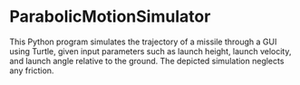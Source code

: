 # ParabolicMotionSimulator
 This Python program simulates the trajectory of a missile through a GUI using Turtle, given input parameters such as launch height, launch velocity, and launch angle relative to the ground. The depicted simulation neglects any friction.
